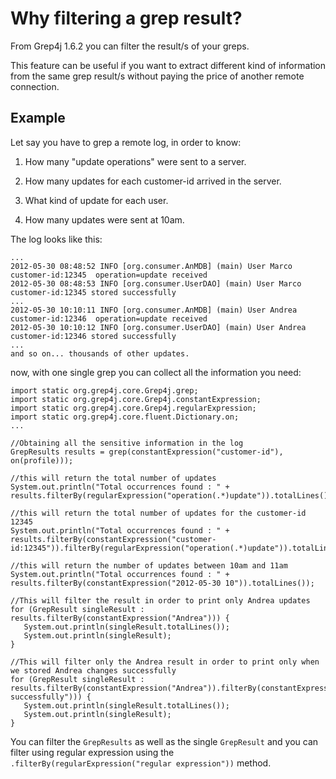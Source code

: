 # Why filtering a grep result? #

From Grep4j 1.6.2 you can filter the result/s of your greps.

This feature can be useful if you want to extract different kind of information from the same grep result/s without paying the price of another remote connection.


## Example ##

Let say you have to grep a remote log, in order to know:

  1. How many "update operations" were sent to a server.

  1. How many updates for each customer-id arrived in the server.

  1. What kind of update for each user.

  1. How many updates were sent at 10am.

The log looks like this:

```
...
2012-05-30 08:48:52 INFO [org.consumer.AnMDB] (main) User Marco customer-id:12345  operation=update received
2012-05-30 08:48:53 INFO [org.consumer.UserDAO] (main) User Marco customer-id:12345 stored successfully
...
2012-05-30 10:10:11 INFO [org.consumer.AnMDB] (main) User Andrea customer-id:12346  operation=update received
2012-05-30 10:10:12 INFO [org.consumer.UserDAO] (main) User Andrea customer-id:12346 stored successfully
...
and so on... thousands of other updates.
```


now, with one single grep you can collect all the information you need:

```
import static org.grep4j.core.Grep4j.grep;
import static org.grep4j.core.Grep4j.constantExpression;
import static org.grep4j.core.Grep4j.regularExpression;
import static org.grep4j.core.fluent.Dictionary.on;
...

//Obtaining all the sensitive information in the log
GrepResults results = grep(constantExpression("customer-id"), on(profile)));

//this will return the total number of updates 
System.out.println("Total occurrences found : " + results.filterBy(regularExpression("operation(.*)update")).totalLines());

//this will return the total number of updates for the customer-id 12345
System.out.println("Total occurrences found : " + results.filterBy(constantExpression("customer-id:12345")).filterBy(regularExpression("operation(.*)update")).totalLines());

//this will return the number of updates between 10am and 11am
System.out.println("Total occurrences found : " + results.filterBy(constantExpression("2012-05-30 10")).totalLines());

//This will filter the result in order to print only Andrea updates
for (GrepResult singleResult : results.filterBy(constantExpression("Andrea"))) {
   System.out.println(singleResult.totalLines());        
   System.out.println(singleResult);    
}

//This will filter only the Andrea result in order to print only when we stored Andrea changes successfully
for (GrepResult singleResult : results.filterBy(constantExpression("Andrea")).filterBy(constantExpression("stored successfully"))) {  
   System.out.println(singleResult.totalLines());        
   System.out.println(singleResult);    
}

```

You can filter the `GrepResults` as well as the single `GrepResult` and you can filter using regular expression using the `.filterBy(regularExpression("regular expression"))` method.